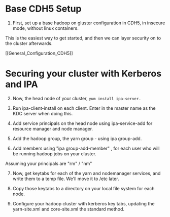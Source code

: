 # Base CDH5 Setup #

1) First, set up a base hadoop on gluster configuration in CDH5, in insecure mode, without linux containers. 

This is the easiest way to get started, and then we can layer security on to the cluster afterwards.

[[General_Configuration_CDH5]]

# Securing your cluster with Kerberos and IPA # 

2) Now, the head node of your cluster, `yum install ipa-server.`

3) Run ipa-client-install on each client.  Enter in the master name as the KDC server when doing this. 

4) Add service principals on the head node using ipa-service-add for resource manager and node manager.

5) Add the hadoop group, the yarn group - using ipa group-add.

6) Add members using "ipa group-add-member" , for each user who will be running hadoop jobs on your cluster.  

Assuming your principals are "rm" / "nm"

7) Now, get keytabs for each of the yarn and nodemanager services, and write them to a temp file.  We'll move it to /etc later.

8) Copy those keytabs to a directory on your local file system for each node.  

9) Configure your hadoop cluster with kerberos key tabs, updating the yarn-site.xml and core-site.xml the standard method.